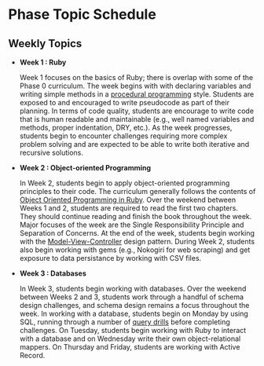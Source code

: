 # Phase Topic Schedule

## Weekly Topics

* **Week 1 : Ruby**

  Week 1 focuses on the basics of Ruby; there is overlap with some of the Phase 0 curriculum.  The week begins with with declaring variables and writing simple methods in a [procedural programming](http://en.wikipedia.org/wiki/Procedural_programming) style.  Students are exposed to and encouraged to write pseudocode as part of their planning.  In terms of code quality, students are encourage to write code that is human readable and maintainable (e.g., well named variables and methods, proper indentation, DRY, etc.).  As the week progresses, students begin to encounter challenges requiring more complex problem solving and are expected to be able to write both iterative and recursive solutions.

* **Week 2 : Object-oriented Programming**


  In Week 2, students begin to apply object-oriented programming principles to their code.  The curriculum generally follows the contents of [Object Oriented Programming in Ruby](http://amazon.com/Practical-Object-Oriented-Design-Ruby-Addison-Wesley-ebook/dp/B0096BYG7C/).  Over the weekend between Weeks 1 and 2, students are required to read the first two chapters.  They should continue reading and finish the book throughout the week.  Major focuses of the week are the Single Responsibility Principle and Separation of Concerns.  At the end of the week, students begin working with the [Model-View-Controller](http://en.wikipedia.org/wiki/Model%E2%80%93view%E2%80%93controller) design pattern.  During Week 2, students also begin working with gems (e.g., Nokogiri for web scraping) and get exposure to data persistance by working with CSV files.

* **Week 3 : Databases**

  In Week 3, students begin working with databases.  Over the weekend between Weeks 2 and 3, students work through a handful of schema design challenges, and schema design remains a focus throughout the week.  In working with a database, students begin on Monday by using SQL, running through a number of [query drills](https://socrates.devbootcamp.com/sql_tests) before completing challenges.  On Tuesday, students begin working with Ruby to interact with a database and on Wednesday write their own object-relational mappers.  On Thursday and Friday, students are working with Active Record.
